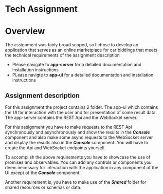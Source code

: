 # Tech Assignment

# Overview

The assignment was fairly broad scoped, so I chose to develop an application that serves as an online marketplace for car biddings that meets the technical requirements of the assignment description

- Please navigate to **app-server** for a detailed documentation and installation instructions
- PLease navigte to **app-ui** for a detailed documentation and installation instructions

## Assignment description

For this assignment the project contains 2 folder. The app-ui which contains the UI for interaction with the user and for presentation of some result data. The app-server contains the REST Api and the WebSocket server.

For this assignment you have to make requests to the REST Api synchronously and asynchronously and show the results in the **_Console_** component and also make some async requests to the WebSocket server and display the results also in the **_Console_** component. You will have to create the Api and WebSocket endpoints yourself.

To accomplish the above requirements you have to showcase the use of promises and observables.
You can add any controls or components you deem necessary for interaction with the application in any component of the UI except of the **_Console_** component.

Another requirement is, you have to make use of the **_Shared_** folder for shared resources or schemas or data.
